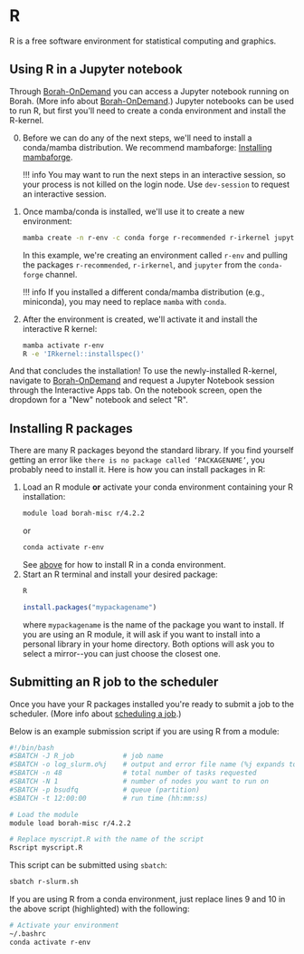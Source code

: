 # R

R is a free software environment for statistical computing and graphics.

## Using R in a Jupyter notebook

Through [Borah-OnDemand](https://borah-ondemand.boisestate.edu) you can access a Jupyter notebook running on Borah.
(More info about [Borah-OnDemand](open_ondemand.md).)
Jupyter notebooks can be used to run R, but first you'll need to create a conda environment and install the R-kernel.

0. Before we can do any of the next steps, we'll need to install a conda/mamba distribution. We recommend mambaforge: [Installing mambaforge](conda.md#installing-condamamba). 

    !!! info 
        You may want to run the next steps in an interactive session, so your process is not killed on the login node. Use `dev-session` to request an interactive session. 

1. Once mamba/conda is installed, we'll use it to create a new environment:
    ```bash
    mamba create -n r-env -c conda forge r-recommended r-irkernel jupyter
    ```
    In this example, we're creating an environment called `r-env` and pulling the packages `r-recommended`, `r-irkernel`, and `jupyter` from the `conda-forge` channel.

    !!! info 
        If you installed a different conda/mamba distribution (e.g., miniconda), you may need to replace `mamba` with `conda`.

2. After the environment is created, we'll activate it and install the interactive R kernel:
    ```bash
    mamba activate r-env
    R -e 'IRkernel::installspec()'
    ```

And that concludes the installation! 
To use the newly-installed R-kernel, navigate to [Borah-OnDemand](https://borah-ondemand.boisestate.edu) and request a Jupyter Notebook session through the Interactive Apps tab.
On the notebook screen, open the dropdown for a "New" notebook and select "R".

## Installing R packages

There are many R packages beyond the standard library. 
If you find yourself getting an error like `there is no package called ‘PACKAGENAME’`, you probably need to install it. 
Here is how you can install packages in R:

1. Load an R module **or** activate your conda environment containing your R installation:
    ```bash
    module load borah-misc r/4.2.2
    ```
    or 
    ```bash
    conda activate r-env
    ```
    See [above](#using-r-in-a-jupyter-notebook) for how to install R in a conda environment.
2. Start an R terminal and install your desired package:
    ```bash
    R
    ```
    ```r
    install.packages("mypackagename")
    ```
    where `mypackagename` is the name of the package you want to install. 
    If you are using an R module, it will ask if you want to install into a personal library in your home directory. 
    Both options will ask you to select a mirror--you can just choose the closest one.

## Submitting an R job to the scheduler

Once you have your R packages installed you're ready to submit a job to the scheduler. 
(More info about [scheduling a job](scheduling.md).)

Below is an example submission script if you are using R from a module:

```bash title="r-slurm.sh" linenums="1" hl_lines="9 10"
#!/bin/bash
#SBATCH -J R_job       		# job name
#SBATCH -o log_slurm.o%j    # output and error file name (%j expands to jobID)
#SBATCH -n 48 			    # total number of tasks requested
#SBATCH -N 1 			    # number of nodes you want to run on
#SBATCH -p bsudfq			# queue (partition)
#SBATCH -t 12:00:00 		# run time (hh:mm:ss)

# Load the module
module load borah-misc r/4.2.2

# Replace myscript.R with the name of the script
Rscript myscript.R
```

This script can be submitted using `sbatch`:
```bash
sbatch r-slurm.sh
```

If you are using R from a conda environment, just replace lines 9 and 10 in the above script (highlighted) with the following:

```bash title="r-slurm.sh" linenums="9"
# Activate your environment
~/.bashrc
conda activate r-env
```
